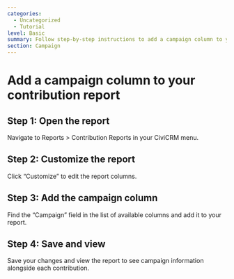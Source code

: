 ```yaml
---
categories:
  - Uncategorized
  - Tutorial
level: Basic
summary: Follow step-by-step instructions to add a campaign column to your contribution report.
section: Campaign
---
```


# Add a campaign column to your contribution report

## Step 1: Open the report

Navigate to Reports > Contribution Reports in your CiviCRM menu.

## Step 2: Customize the report

Click “Customize” to edit the report columns.

## Step 3: Add the campaign column

Find the “Campaign” field in the list of available columns and add it to your report.

## Step 4: Save and view

Save your changes and view the report to see campaign information alongside each contribution.
